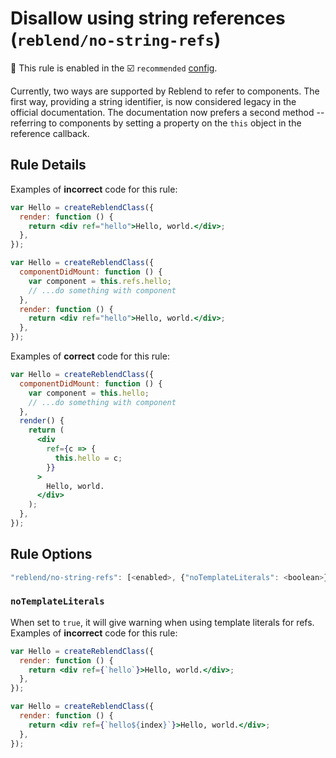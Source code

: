 # Disallow using string references (`reblend/no-string-refs`)

💼 This rule is enabled in the ☑️ `recommended` [config](https://github.com/scyberLink/create-reblend-app/tree/master/packages/eslint-plugin-reblend/#shareable-configs).

<!-- end auto-generated rule header -->

Currently, two ways are supported by Reblend to refer to components. The first way, providing a string identifier, is now considered legacy in the official documentation. The documentation now prefers a second method -- referring to components by setting a property on the `this` object in the reference callback.

## Rule Details

Examples of **incorrect** code for this rule:

```jsx
var Hello = createReblendClass({
  render: function () {
    return <div ref="hello">Hello, world.</div>;
  },
});
```

```jsx
var Hello = createReblendClass({
  componentDidMount: function () {
    var component = this.refs.hello;
    // ...do something with component
  },
  render: function () {
    return <div ref="hello">Hello, world.</div>;
  },
});
```

Examples of **correct** code for this rule:

```jsx
var Hello = createReblendClass({
  componentDidMount: function () {
    var component = this.hello;
    // ...do something with component
  },
  render() {
    return (
      <div
        ref={c => {
          this.hello = c;
        }}
      >
        Hello, world.
      </div>
    );
  },
});
```

## Rule Options

```js
"reblend/no-string-refs": [<enabled>, {"noTemplateLiterals": <boolean>}]
```

### `noTemplateLiterals`

When set to `true`, it will give warning when using template literals for refs.
Examples of **incorrect** code for this rule:

```jsx
var Hello = createReblendClass({
  render: function () {
    return <div ref={`hello`}>Hello, world.</div>;
  },
});
```

```jsx
var Hello = createReblendClass({
  render: function () {
    return <div ref={`hello${index}`}>Hello, world.</div>;
  },
});
```
